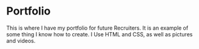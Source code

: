 # Portfolio
This is where I have my portfolio for future Recruiters. It is an example of some thing I know how to create.
I Use HTML and CSS, as well as pictures and videos.
